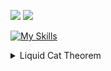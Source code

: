 ![](https://dcbadge.vercel.app/api/shield/748011241917775893?style=flat)
![](https://komarev.com/ghpvc/?username=yrifl&color=brightgreen)

[![My Skills](https://skillicons.dev/icons?i=py,lua,rust,js,ts,bots)](https://www.github.com/yrifl)

<details>
  <summary>Liquid Cat Theorem</summary>
  <img src="https://user-images.githubusercontent.com/79893882/227786785-76adbadb-4ba7-402e-bfc6-e3d202625058.jpg">
</details>
